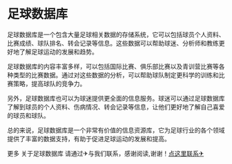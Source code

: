 # 足球数据库

足球数据库是一个包含大量足球相关数据的存储系统，它可以包括球员个人资料、比赛成绩、球队排名、转会记录等信息。这些数据可以帮助球迷、分析师和教练更好地了解足球运动的发展和趋势。

足球数据库的内容丰富多样，可以包括国际比赛、俱乐部比赛以及青训营比赛等各种类型的比赛数据。通过对这些数据的分析，可以帮助球队制定更科学的训练和比赛策略，提高球队的竞争力。

另外，足球数据库也可以为球迷提供更全面的信息服务。球迷可以通过足球数据库了解到球员的个人资料、伤病情况、转会记录等信息，让他们更好地了解自己喜爱的球员和球队。

总的来说，足球数据库是一个非常有价值的信息资源库，它为足球行业的各个领域提供了丰富的数据支持，有助于促进足球运动的发展和提高。

更多 关于足球数据库 请通过✈与我们联系，感谢阅读,谢谢！[点这里联系✈](https://bbs.k02.cc)